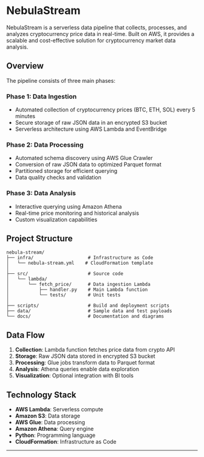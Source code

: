 # NebulaStream

NebulaStream is a serverless data pipeline that collects, processes, and analyzes cryptocurrency price data in real-time. Built on AWS, it provides a scalable and cost-effective solution for cryptocurrency market data analysis.

## Overview

The pipeline consists of three main phases:

### Phase 1: Data Ingestion
- Automated collection of cryptocurrency prices (BTC, ETH, SOL) every 5 minutes
- Secure storage of raw JSON data in an encrypted S3 bucket
- Serverless architecture using AWS Lambda and EventBridge

### Phase 2: Data Processing
- Automated schema discovery using AWS Glue Crawler
- Conversion of raw JSON data to optimized Parquet format
- Partitioned storage for efficient querying
- Data quality checks and validation

### Phase 3: Data Analysis
- Interactive querying using Amazon Athena
- Real-time price monitoring and historical analysis
- Custom visualization capabilities

## Project Structure

```
nebula-stream/
├── infra/                    # Infrastructure as Code
│   └── nebula-stream.yml    # CloudFormation template
│
├── src/                      # Source code
│   └── lambda/
│       └── fetch_price/      # Data ingestion Lambda
│           ├── handler.py    # Main Lambda function
│           └── tests/        # Unit tests
│
├── scripts/                  # Build and deployment scripts
├── data/                     # Sample data and test payloads
└── docs/                     # Documentation and diagrams
```

## Data Flow

1. **Collection**: Lambda function fetches price data from crypto API
2. **Storage**: Raw JSON data stored in encrypted S3 bucket
3. **Processing**: Glue jobs transform data to Parquet format
4. **Analysis**: Athena queries enable data exploration
5. **Visualization**: Optional integration with BI tools

## Technology Stack

- **AWS Lambda**: Serverless compute
- **Amazon S3**: Data storage
- **AWS Glue**: Data processing
- **Amazon Athena**: Query engine
- **Python**: Programming language
- **CloudFormation**: Infrastructure as Code

---
